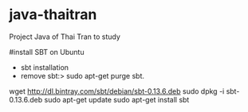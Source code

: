 # java-thaitran
Project Java of Thai Tran to study

#install SBT on Ubuntu
- sbt installation
- remove sbt:>  sudo apt-get purge sbt.
 
wget http://dl.bintray.com/sbt/debian/sbt-0.13.6.deb
sudo dpkg -i sbt-0.13.6.deb 
sudo apt-get update
sudo apt-get install sbt
